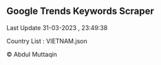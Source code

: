 

## Google Trends Keywords Scraper 
 
Last Update 31-03-2023 , 23:49:38

Country List :
VIETNAM.json



© Abdul Muttaqin 
